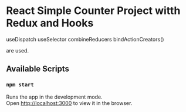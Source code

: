# React Simple Counter Project witth Redux and Hooks

useDispatch
useSelector
combineReducers
bindActionCreators()

are used.


## Available Scripts


### `npm start`

Runs the app in the development mode.\
Open [http://localhost:3000](http://localhost:3000) to view it in the browser.


